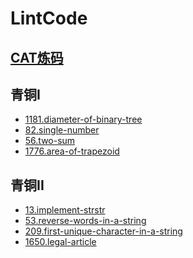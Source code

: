 <!--
 * @Description: 
 * @Author: neozhang
 * @Date: 2022-05-07 22:09:41
 * @LastEditors: neozhang
 * @LastEditTime: 2022-05-07 23:32:49
-->
# LintCode  

## [CAT炼码](https://www.lintcode.com/cat/)  

## 青铜I  

- [1181.diameter-of-binary-tree](./1181.diameter-of-binary-tree/)  
- [82.single-number](./82.single-number)  
- [56.two-sum](./56.two-sum)  
- [1776.area-of-trapezoid](./1776.area-of-trapezoid)

## 青铜II  

- [13.implement-strstr](./13.implement-strstr)  
- [53.reverse-words-in-a-string](./53.reverse-words-in-a-string)  
- [209.first-unique-character-in-a-string](./209.first-unique-character-in-a-string)  
- [1650.legal-article](./1650.legal-article)